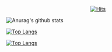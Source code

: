 <!--
**jeongtaek06/jeongtaek06** is a ✨ _special_ ✨ repository because its `README.md` (this file) appears on your GitHub profile.

Here are some ideas to get you started:

- 🔭 I’m currently working on ...
- 🌱 I’m currently learning ...
- 👯 I’m looking to collaborate on ...
- 🤔 I’m looking for help with ...
- 💬 Ask me about ...
- 📫 How to reach me: ...
- 😄 Pronouns: ...
- ⚡ Fun fact: ...
-->
<div align=center>
  
[![Hits](https://hits.seeyoufarm.com/api/count/incr/badge.svg?url=https%3A%2F%2Fgithub.com%2Fjeongtaek06%2F&count_bg=%2379C83D&title_bg=%23555555&icon=&icon_color=%23E7E7E7&title=hits&edge_flat=false)](https://hits.seeyoufarm.com)

</div>

![Anurag's github stats](https://github-readme-stats.vercel.app/api?username=jeongtaek06&show_icons=true&theme=radical)

[![Top Langs](https://github-readme-stats.vercel.app/api/top-langs/?username=jeongtaek06)](https://github.com/anuraghazra/github-readme-stats)

[![Top Langs](https://github-readme-stats.vercel.app/api/top-langs/?username=jeongtaek06&layout=compact)](https://github.com/anuraghazra/github-readme-stats)

